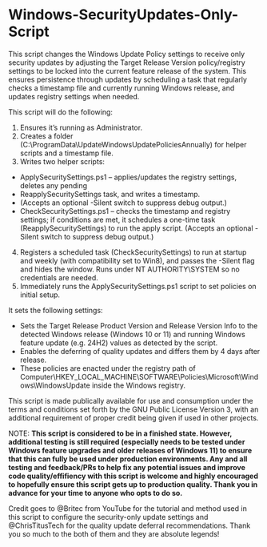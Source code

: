 # Windows-SecurityUpdates-Only-Script
This script changes the Windows Update Policy settings to receive only security updates by adjusting the Target Release Version policy/registry settings to be locked into the current feature release of the system. This ensures persistence through updates by scheduling a task that regularly checks a timestamp file and currently running Windows release, and updates registry settings when needed.

This script will do the following: 

1. Ensures it’s running as Administrator.
2. Creates a folder (C:\ProgramData\UpdateWindowsUpdatePoliciesAnnually) for helper scripts and a timestamp file.
3. Writes two helper scripts:
  - ApplySecuritySettings.ps1 – applies/updates the registry settings, deletes any pending 
  - ReapplySecuritySettings task, and writes a timestamp.
  - (Accepts an optional -Silent switch to suppress debug output.)
  - CheckSecuritySettings.ps1 – checks the timestamp and registry settings; if conditions are met,  it schedules a one-time task (ReapplySecuritySettings) to run the apply script. (Accepts an optional -Silent switch to suppress debug output.)
4. Registers a scheduled task (CheckSecuritySettings) to run at startup and weekly (with compatibility set to Win8), and passes the -Silent flag and hides the window. Runs under NT AUTHORITY\SYSTEM so no credentials are needed.
5. Immediately runs the ApplySecuritySettings.ps1 script to set policies on initial setup.

It sets the following settings: 

- Sets the Target Release Product Version and Release Version Info to the detected Windows release (Windows 10 or 11) and running Windows feature update (e.g. 24H2) values as detected by the script.
- Enables the deferring of quality updates and differs them by 4 days after release.
- These policies are enacted under the registry path of Computer\HKEY_LOCAL_MACHINE\SOFTWARE\Policies\Microsoft\Windows\WindowsUpdate inside the Windows registry.

This script is made publically available for use and consumption under the terms and conditions set forth by the GNU Public License Version 3, with an additional requirement of proper credit being given if used in other projects. 

NOTE: **This script is considered to be in a finished state. However, additional testing is still required (especially needs to be tested under Windows feature upgrades and older releases of Windows 11) to ensure that this can fully be used under production environments. Any and all testing and feedback/PRs to help fix any potential issues and improve code quality/effifiency with this script is welcome and highly encouraged to hopefully ensure this script gets up to production quality. Thank you in advance for your time to anyone who opts to do so.** 

Credit goes to @Britec from YouTube for the tutorial and method used in this script to configure the security-only update settings and @ChrisTitusTech for the quality update deferral recommendations. 
Thank you so much to the both of them and they are absolute legends! 
